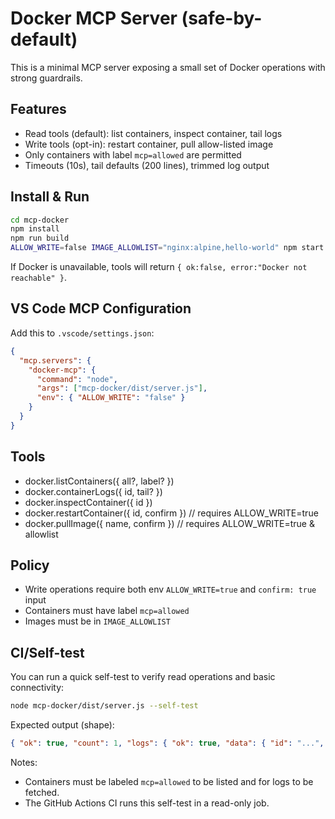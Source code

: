 # Docker MCP Server (safe-by-default)

This is a minimal MCP server exposing a small set of Docker operations with strong guardrails.

## Features

- Read tools (default): list containers, inspect container, tail logs
- Write tools (opt-in): restart container, pull allow-listed image
- Only containers with label `mcp=allowed` are permitted
- Timeouts (10s), tail defaults (200 lines), trimmed log output

## Install & Run

```bash
cd mcp-docker
npm install
npm run build
ALLOW_WRITE=false IMAGE_ALLOWLIST="nginx:alpine,hello-world" npm start
```

If Docker is unavailable, tools will return `{ ok:false, error:"Docker not reachable" }`.

## VS Code MCP Configuration

Add this to `.vscode/settings.json`:

```json
{
  "mcp.servers": {
    "docker-mcp": {
      "command": "node",
      "args": ["mcp-docker/dist/server.js"],
      "env": { "ALLOW_WRITE": "false" }
    }
  }
}
```

## Tools

- docker.listContainers({ all?, label? })
- docker.containerLogs({ id, tail? })
- docker.inspectContainer({ id })
- docker.restartContainer({ id, confirm })  // requires ALLOW_WRITE=true
- docker.pullImage({ name, confirm })       // requires ALLOW_WRITE=true & allowlist

## Policy

- Write operations require both env `ALLOW_WRITE=true` and `confirm: true` input
- Containers must have label `mcp=allowed`
- Images must be in `IMAGE_ALLOWLIST`

## CI/Self-test

You can run a quick self-test to verify read operations and basic connectivity:

```bash
node mcp-docker/dist/server.js --self-test
```

Expected output (shape):

```json
{ "ok": true, "count": 1, "logs": { "ok": true, "data": { "id": "...", "tail": 50, "logs": "..." } } }
```

Notes:
- Containers must be labeled `mcp=allowed` to be listed and for logs to be fetched.
- The GitHub Actions CI runs this self-test in a read-only job.
